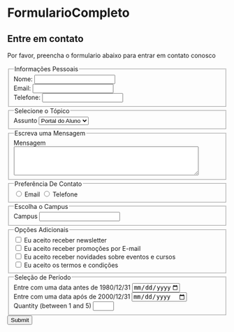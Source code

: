 # FormularioCompleto

<!DOCTYPE html>
<html lang="en">
<head>
    <meta charset="UTF-8">
    <meta name="viewport" content="width=device-width, initial-scale=1.0">
    <title>Formulario Completo</title>
</head>
<body>
    <main>
        <h2>Entre em contato</h2>
        <p>Por favor, preencha o formulario abaixo para entrar em contato conosco</p>
        <form action="">
            <fieldset>
                <legend> Informações Pessoais</legend>
                <label for="nome">Nome:</label>
                <input type="text" id="nome" name="nome" required>
            <br>
                <label for="email">Email:</label>
                <input type="email" id="email" name="email" required>
            <br>
                <label for="telefone">Telefone:<label>
                <input type="tel" id="telefone" name="telefone">
            <br> 
            </fieldset>  
            <fieldset> 
                <legend>Selecione o Tópico</legend>
                <label for="assunto">Assunto</label>
                <select name="assunto" id="assunto">
                <option value="Portal do Aluno">Portal do Aluno</option>
                <option value="Matricula">Matricula</option>
                <option value="Blackboard">Blackboard</option>
                <option value="Outros">Outros</option>
                </select>
            </fieldset>  
            <fieldset>
                <legend>Escreva uma Mensagem</legend>
                <label for="Mensagem">Mensagem</label>
                <textarea id="Mensagem" name="Mensagem" rows="4" cols="50" required></textarea>
            </fieldset>
            <fieldset>
                <legend>Preferência De Contato</legend>
                <input type="radio" id="contato_email" name="preferencia_contato" value="email">
                <label for="contato_email">Email</label>
                <input type="radio" id="contato_telefone" name="preferencia_contato" value="telefone">
                <label for="contato_telefone">Telefone</label>
            </fieldset>
            <fieldset>
                <legend>Escolha o Campus</legend>
                <label for="onde_encontrou">Campus</label>
                <input type="text" id="onde_encontrou" name="onde_encontrou" list="Campus">
                <datalist id="Campus">
                    <option value="Analia Franco">Analia Franco</option>>
                    <option value="Guarulhos">Guarulhos</option>>
                    <option value="Liberdade">Liberdade</option>>
                    <option value="Paulista">Paulista</option>>
                    <option value="Santo Amaro">Santo Amaro</option>>
                    <option value="São Miguel">São Miguel</option>>
                    <option value="Villa-Lobos">Villa-Lobos</option>>
                </datalist>
            </fieldset>
            <fieldset>
                    <legend>Opções Adicionais</legend>
                    <input type="checkbox" id="newsletter" name="Opções" value="newsletter">
                    <label for="newsletter">Eu aceito receber newsletter</label>
            <br>
                    <input type="checkbox" id="promoções" name="Opções" value="promoções">
                    <label for="promoções">Eu aceito receber promoções por E-mail</label>
            <br>
                    <input type="checkbox" id="novidade" name="Opções" value="novidade">
                    <label for="novidade">Eu aceito receber novidades sobre eventos e cursos</label>
            <br>
                    <input type="checkbox" id="termos" name="Opções" required>
                    <label for="termos">Eu aceito os termos e condições</label>
             </fieldset>
             <fieldset>
                    <legend>Seleção de Período</legend>
                    <label for="datemax">Entre com uma data antes de 1980/12/31</label>
                    <input type="date" id="datemax" name="datemax" max="1979-12-31">
            <br>
                    <label for="datemin">Entre com uma data após de 2000/12/31</label>
                    <input type="date" id="datemin" name="datemin" min="2000-12-31">
            <br>
                    <label for="quantity">Quantity (between 1 and 5)</label>
                    <input type="number" id="quantity" name="quantity" min="1" max="5">
             </fieldset>
             <input type="submit">
        </form>
    </main>   
</body>
</html>